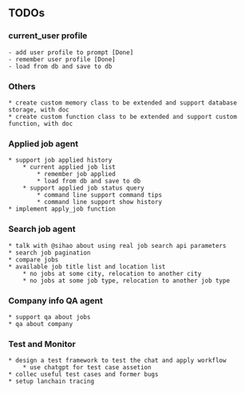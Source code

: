 ## TODOs
### current_user profile
    - add user profile to prompt [Done]
    - remember user profile [Done]
    - load from db and save to db

### Others
    * create custom memory class to be extended and support database storage, with doc
    * create custom function class to be extended and support custom function, with doc

### Applied job agent
    * support job applied history
        * current applied job list
            * remember job applied
            * load from db and save to db
        * support applied job status query
            * command line support command tips
            * command line support show history
    * implement apply_job function

### Search job agent
    * talk with @sihao about using real job search api parameters
    * search job pagination
    * compare jobs
    * available job title list and location list
        * no jobs at some city, relocation to another city
        * no jobs at some job type, relocation to another job type

### Company info QA agent
    * support qa about jobs
    * qa about company

### Test and Monitor
    * design a test framework to test the chat and apply workflow
        * use chatgpt for test case assetion
    * collec useful test cases and former bugs
    * setup lanchain tracing
